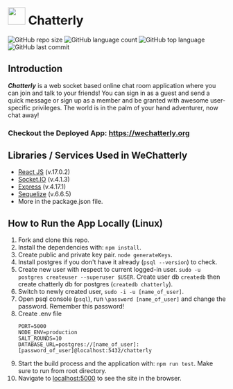 # <img src="public/favicon.ico" width="40"/> Chatterly

![GitHub repo size](https://img.shields.io/github/repo-size/Super-Rogatory/chatterly?style=plastic)
![GitHub language count](https://img.shields.io/github/languages/count/Super-Rogatory/chatterly?style=plastic)
![GitHub top language](https://img.shields.io/github/languages/top/Super-Rogatory/chatterly?style=plastic)
![GitHub last commit](https://img.shields.io/github/last-commit/Super-Rogatory/chatterly?style=plastic)

## Introduction

**_Chatterly_** is a web socket based online chat room application where you can join and talk to your friends! You can sign in as a guest and send a quick message or sign up as a member and be granted with awesome user-specific privileges. The world is in the palm of your hand adventurer, now chat away!

### Checkout the Deployed App: https://wechatterly.org

## Libraries / Services Used in WeChatterly
- [React JS](https://reactjs.org/) (v.17.0.2)
- [Socket.IO](https://socket.io/) (v.4.1.3)
- [Express](https://expressjs.com/) (v.4.17.1)
- [Sequelize](https://sequelize.org/) (v.6.6.5)
- More in the package.json file.

## How to Run the App Locally (Linux)
1. Fork and clone this repo.
2. Install the dependencies with: `npm install`.
3. Create public and private key pair. `node generateKeys`.
4. Install postgres if you don't have it already (`psql --version`) to check.
5. Create new user with respect to current logged-in user. `sudo -u postgres createuser --superuser $USER`. Create user db `createdb` then create chatterly db for postgres (`createdb chatterly`). 
6. Switch to newly created user, `sudo -i -u [name_of_user]`.
7. Open psql console (`psql`), run `\password [name_of_user]` and change the password. Remember this password!
8. Create .env file
    ```
    PORT=5000
    NODE_ENV=production
    SALT_ROUNDS=10
    DATABASE_URL=postgres://[name_of_user]:[password_of_user]@localhost:5432/chatterly
    ```
9. Start the build process and the application with: `npm run test`. Make sure to run from root directory.
10. Navigate to [localhost:5000](http://localhost:5000) to see the site in the browser.

